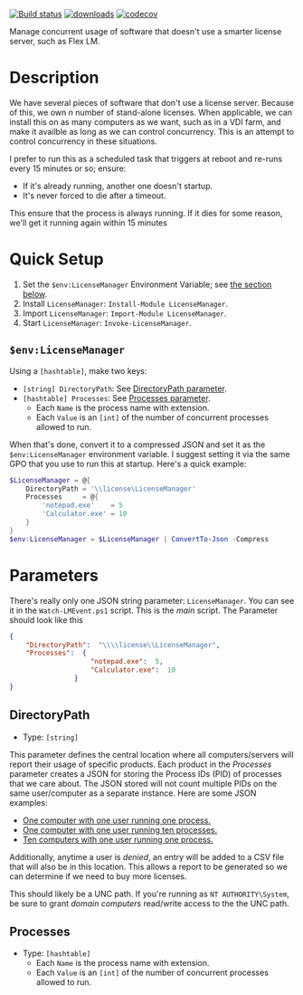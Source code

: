 [![Build status](https://ci.appveyor.com/api/projects/status/t3kx0sy41ouw7cry?svg=true)](https://ci.appveyor.com/project/VertigoRay/licensemanager)
[![downloads](https://img.shields.io/powershellgallery/dt/licensemanager.svg?label=downloads)](https://www.powershellgallery.com/packages/licensemanager)
[![codecov](https://codecov.io/gh/UNT-CAS/LicenseManager/branch/master/graph/badge.svg)](https://codecov.io/gh/UNT-CAS/LicenseManager)

Manage concurrent usage of software that doesn't use a smarter license server, such as Flex LM.

# Description

We have several pieces of software that don't use a license server.
Because of this, we own *n* number of stand-alone licenses.
When applicable, we can install this on as many computers as we want, such as in a VDI farm, and make it availble as long as we can control concurrency.
This is an attempt to control concurrency in these situations.

I prefer to run this as a scheduled task that triggers at reboot and re-runs every 15 minutes or so; ensure:

- If it's already running, another one doesn't startup.
- It's never forced to die after a timeout.

This ensure that the process is always running. If it dies for some reason, we'll get it running again within 15 minutes

# Quick Setup

1. Set the `$env:LicenseManager` Environment Variable; see [the section below](#envlicensemanager).
1. Install `LicenseManager`: `Install-Module LicenseManager`.
1. Import `LicenseManager`: `Import-Module LicenseManager`.
1. Start `LicenseManager`: `Invoke-LicenseManager`.

## `$env:LicenseManager`

Using a `[hashtable]`, make two keys:

- `[string] DirectoryPath`: See [DirectoryPath parameter](#directorypath).
- `[hashtable] Processes`: See [Processes parameter](#directorypath).
  - Each `Name` is the process name with extension.
  - Each  `Value` is an `[int]` of the number of concurrent processes allowed to run.

When that's done, convert it to a compressed JSON and set it as the `$env:LicenseManager` environment variable.
I suggest setting it via the same GPO that you use to run this at startup.
Here's a quick example:

```powershell
$LicenseManager = @{
    DirectoryPath = '\\license\LicenseManager'
    Processes     = @{
        'notepad.exe'    = 5
        'Calculator.exe' = 10
    }
}
$env:LicenseManager = $LicenseManager | ConvertTo-Json -Compress
```

# Parameters

There's really only one JSON string parameter: `LicenseManager`.
You can see it in the `Watch-LMEvent.ps1` script.
This is the *main* script.
The Parameter should look like this

```json
{
    "DirectoryPath":  "\\\\license\\LicenseManager",
    "Processes":  {
                    "notepad.exe":  5,
                    "Calculator.exe":  10
                }
}
```

## DirectoryPath

- Type: `[string]`

This parameter defines the central location where all computers/servers will report their usage of specific products.
Each product in the *Processes* parameter creates a JSON for storing the Process IDs (PID) of processes that we care about.
The JSON stored will not count multiple PIDs on the same user/computer as a separate instance.
Here are some JSON examples:

- [One computer with one user running one process.](https://github.com/UNT-CAS/LicenseManager/blob/437a98297327b1b98659e0be484a4e39c4b4fe29/Examples/Assert-LMEntry.Process_ID_Additional_Added.psd1#L20-L27)
- [One computer with one user running ten processes.](https://github.com/UNT-CAS/LicenseManager/blob/437a98297327b1b98659e0be484a4e39c4b4fe29/Examples/Assert-LMEntry.Process_ID_x10.psd1#L20-L27)
- [Ten computers with one user running one process.](https://github.com/UNT-CAS/LicenseManager/blob/437a98297327b1b98659e0be484a4e39c4b4fe29/Examples/Add-LMEntry.Processes_x10.psd1#L16-L88)

Additionally, anytime a user is *denied*, an entry will be added to a CSV file that will also be in this location.
This allows a report to be generated so we can determine if we need to buy more licenses.

This should likely be a UNC path.
If you're running as `NT AUTHORITY\System`, be sure to grant *domain computers* read/write access to the the UNC path.

## Processes

- Type: `[hashtable]`
  - Each `Name` is the process name with extension.
  - Each  `Value` is an `[int]` of the number of concurrent processes allowed to run.